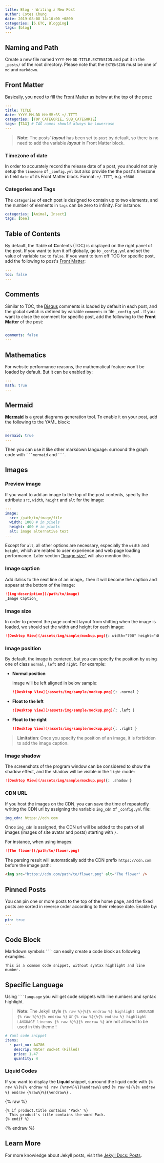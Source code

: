 ```yaml
---
title: Blog - Writing a New Post
author: Cotes Chung
date: 2019-08-08 14:10:00 +0800
categories: [5.ETC, Blogging]
tags: [blog]
---
```


## Naming and Path

Create a new file named `YYYY-MM-DD-TITLE.EXTENSION` and put it in the `_posts/` of the root directory. Please note that the `EXTENSION` must be one of `md` and `markdown`.

## Front Matter

Basically, you need to fill the [Front Matter](https://jekyllrb.com/docs/front-matter/) as below at the top of the post:

```yaml
---
title: TITLE
date: YYYY-MM-DD HH:MM:SS +/-TTTT
categories: [TOP_CATEGORIE, SUB_CATEGORIE]
tags: [TAG] # TAG names should always be lowercase
---
```

> **Note**: The posts' **_layout_** has been set to `post` by default, so there is no need to add the variable **_layout_** in Front Matter block.

### Timezone of date

In order to accurately record the release date of a post, you should not only setup the `timezone` of `_config.yml` but also provide the the post's timezone in field `date` of its Front Matter block. Format: `+/-TTTT`, e.g. `+0800`.

### Categories and Tags

The `categories` of each post is designed to contain up to two elements, and the number of elements in `tags` can be zero to infinity. For instance:

```yaml
categories: [Animal, Insect]
tags: [bee]
```

## Table of Contents

By default, the **T**able **o**f **C**ontents (TOC) is displayed on the right panel of the post. If you want to turn it off globally, go to `_config.yml` and set the value of variable `toc` to `false`. If you want to turn off TOC for specific post, add the following to post's [Front Matter](https://jekyllrb.com/docs/front-matter/):

```yaml
---
toc: false
---
```

## Comments

Similar to TOC, the [Disqus](https://disqus.com/) comments is loaded by default in each post, and the global switch is defined by variable `comments` in file `_config.yml` . If you want to close the comment for specific post, add the following to the **Front Matter** of the post:

```yaml
---
comments: false
---
```

## Mathematics

For website performance reasons, the mathematical feature won't be loaded by default. But it can be enabled by:

```yaml
---
math: true
---
```

## Mermaid

[**Mermaid**](https://github.com/mermaid-js/mermaid) is a great diagrams generation tool. To enable it on your post, add the following to the YAML block:

```yml
---
mermaid: true
---
```

Then you can use it like other markdown language: surround the graph code with ` ```mermaid ` and ` ``` `.

## Images

### Preview image

If you want to add an image to the top of the post contents, specify the attribute `src`, `width`, `height` and `alt` for the image:

```yaml
---
image:
  src: /path/to/image/file
  width: 1000 # in pixels
  height: 400 # in pixels
  alt: image alternative text
---
```

Except for `alt`, all other options are necessary, especially the `width` and `height`, which are related to user experience and web page loading performance. Later section ["Image size"](#image-size) will also mention this.

### Image caption

Add italics to the next line of an image，then it will become the caption and appear at the bottom of the image:

```markdown
![img-description](/path/to/image)
_Image Caption_
```

### Image size

In order to prevent the page content layout from shifting when the image is loaded, we should set the width and height for each image:

```markdown
![Desktop View](/assets/img/sample/mockup.png){: width="700" height="400" }
```

### Image position

By default, the image is centered, but you can specify the position by using one of class `normal` , `left` and `right`. For example:

- **Normal position**

  Image will be left aligned in below sample:

  ```markdown
  ![Desktop View](/assets/img/sample/mockup.png){: .normal }
  ```

- **Float to the left**

  ```markdown
  ![Desktop View](/assets/img/sample/mockup.png){: .left }
  ```

- **Float to the right**

  ```markdown
  ![Desktop View](/assets/img/sample/mockup.png){: .right }
  ```

> **Limitation**: Once you specify the position of an image, it is forbidden to add the image caption.

### Image shadow

The screenshots of the program window can be considered to show the shadow effect, and the shadow will be visible in the `light` mode:

```markdown
![Desktop View](/assets/img/sample/mockup.png){: .shadow }
```

### CDN URL

If you host the images on the CDN, you can save the time of repeatedly writing the CDN url by assigning the variable `img_cdn` of `_config.yml` file:

```yaml
img_cdn: https://cdn.com
```

Once `img_cdn` is assigned, the CDN url will be added to the path of all images (images of site avatar and posts) starting with `/`.

For instance, when using images:

```markdown
![The flower](/path/to/flower.png)
```

The parsing result will automatically add the CDN prefix `https://cdn.com` before the image path:

```html
<img src="https://cdn.com/path/to/flower.png" alt="The flower" />
```

## Pinned Posts

You can pin one or more posts to the top of the home page, and the fixed posts are sorted in reverse order according to their release date. Enable by:

```yaml
---
pin: true
---
```

## Code Block

Markdown symbols ` ``` ` can easily create a code block as following examples.

```
This is a common code snippet, without syntax highlight and line number.
```

## Specific Language

Using ` ```language ` you will get code snippets with line numbers and syntax highlight.

> **Note**: The Jekyll style `{% raw %}{%{% endraw %} highlight LANGUAGE {% raw %}%}{% endraw %}` or `{% raw %}{%{% endraw %} highlight LANGUAGE linenos {% raw %}%}{% endraw %}` are not allowed to be used in this theme !

```yaml
# Yaml code snippet
items:
  - part_no: A4786
    descrip: Water Bucket (Filled)
    price: 1.47
    quantity: 4
```

### Liquid Codes

If you want to display the **Liquid** snippet, surround the liquid code with `{% raw %}{%{% endraw %} raw {%raw%}%}{%endraw%}` and `{% raw %}{%{% endraw %} endraw {%raw%}%}{%endraw%}` .

{% raw %}

```liquid
{% if product.title contains 'Pack' %}
  This product's title contains the word Pack.
{% endif %}
```

{% endraw %}

## Learn More

For more knowledge about Jekyll posts, visit the [Jekyll Docs: Posts](https://jekyllrb.com/docs/posts/).
